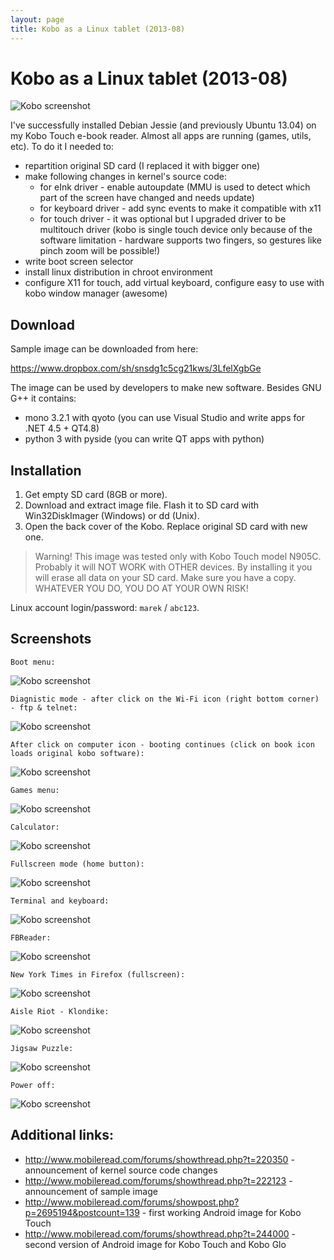 ```yaml
---
layout: page
title: Kobo as a Linux tablet (2013-08)
---
```


# Kobo as a Linux tablet (2013-08)

![Kobo screenshot](images/kobo_01.png)

I've successfully installed Debian Jessie (and previously Ubuntu 13.04) on my Kobo Touch e-book reader. Almost all apps are running (games, utils, etc). To do it I needed to:

- repartition original SD card (I replaced it with bigger one)
- make following changes in kernel's source code:
  - for eInk driver - enable autoupdate (MMU is used to detect which part of the screen have changed and needs update)
  - for keyboard driver - add sync events to make it compatible with x11
  - for touch driver - it was optional but I upgraded driver to be multitouch driver (kobo is single touch device only because of the software limitation - hardware supports two fingers, so gestures like pinch zoom will be possible!)
- write boot screen selector
- install linux distribution in chroot environment
- configure X11 for touch, add virtual keyboard, configure easy to use with kobo window manager (awesome)

## Download

Sample image can be downloaded from here:

https://www.dropbox.com/sh/snsdg1c5cg21kws/3LfelXgbGe

The image can be used by developers to make new software. Besides GNU G++ it contains:

- mono 3.2.1 with qyoto (you can use Visual Studio and write apps for .NET 4.5 + QT4.8)
- python 3 with pyside (you can write QT apps with python)

## Installation

1. Get empty SD card (8GB or more).
2. Download and extract image file. Flash it to SD card with Win32DiskImager (Windows) or dd (Unix).
3. Open the back cover of the Kobo. Replace original SD card with new one.

> Warning! This image was tested only with Kobo Touch model N905C. Probably it will NOT WORK with OTHER devices. By installing it you will erase all data on your SD card. Make sure you have a copy. WHATEVER YOU DO, YOU DO AT YOUR OWN RISK!

Linux account login/password: `marek` / `abc123`.

## Screenshots

    Boot menu:

![Kobo screenshot](kobo_as_linux_tablet/kobo_02.png)


    Diagnistic mode - after click on the Wi-Fi icon (right bottom corner) - ftp & telnet:

![Kobo screenshot](kobo_as_linux_tablet/kobo_03.png)

    After click on computer icon - booting continues (click on book icon loads original kobo software):

![Kobo screenshot](kobo_as_linux_tablet/kobo_04.png)

    Games menu:

![Kobo screenshot](kobo_as_linux_tablet/kobo_05.png)

    Calculator:

![Kobo screenshot](kobo_as_linux_tablet/kobo_06.png)

    Fullscreen mode (home button):

![Kobo screenshot](kobo_as_linux_tablet/kobo_07.png)

    Terminal and keyboard:

![Kobo screenshot](kobo_as_linux_tablet/kobo_08.png)

    FBReader:

![Kobo screenshot](kobo_as_linux_tablet/kobo_09.png)

    New York Times in Firefox (fullscreen):

![Kobo screenshot](kobo_as_linux_tablet/kobo_10.png)

    Aisle Riot - Klondike:

![Kobo screenshot](kobo_as_linux_tablet/kobo_11.png)

    Jigsaw Puzzle:

![Kobo screenshot](kobo_as_linux_tablet/kobo_12.png)

    Power off:

![Kobo screenshot](kobo_as_linux_tablet/kobo_13.png)

## Additional links:

- http://www.mobileread.com/forums/showthread.php?t=220350 - announcement of kernel source code changes
- http://www.mobileread.com/forums/showthread.php?t=222123 - announcement of sample image
- http://www.mobileread.com/forums/showpost.php?p=2695194&postcount=139 - first working Android image for Kobo Touch
- http://www.mobileread.com/forums/showthread.php?t=244000 - second version of Android image for Kobo Touch and Kobo Glo

